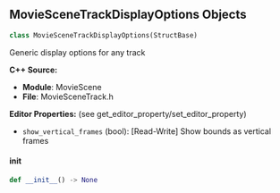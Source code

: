 ## MovieSceneTrackDisplayOptions Objects

```python
class MovieSceneTrackDisplayOptions(StructBase)
```

Generic display options for any track

**C++ Source:**

- **Module**: MovieScene
- **File**: MovieSceneTrack.h

**Editor Properties:** (see get_editor_property/set_editor_property)

- ``show_vertical_frames`` (bool):  [Read-Write] Show bounds as vertical frames

<a id="unreal.MovieSceneTrackDisplayOptions.__init__"></a>

#### __init__

```python
def __init__() -> None
```

<a id="unreal.VirtualKeyboardOptions"></a>